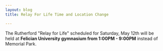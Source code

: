 ```yaml
---
layout: blog
title: Relay For Life Time and Location Change

---
```


The Rutherford "Relay for Life" scheduled for Saturday, May 12th will be held at **Felician University gymnasium from 1:00PM - 9:00PM** instead of Memorial Park.
